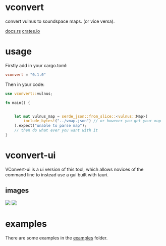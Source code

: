 # vconvert
convert vulnus to soundspace maps. (or vice versa).

[docs.rs](https://docs.rs/vconvert/0.1.0/vconvert/)
[crates.io](https://crates.io/crates/vconvert)

# usage
Firstly add in your cargo.toml:
```toml
vconvert = "0.1.0"
```
Then in your code:
```rust
use vconvert::vulnus;

fn main() {


    let mut vulnus_map = serde_json::from_slice::<vulnus::Map>(
        include_bytes!("../vmap.json") // or however you get your map
    ).expect("unable to parse map");
    // then do what ever you want with it
}
```

# vconvert-ui
VConvert-ui is a ui version of this tool, which allows novices of the command line to instead use a gui built with tauri.
## images
![](https://i.imgur.com/ShXjssR.png)
![](https://i.imgur.com/igejuh7.png)
# examples
There are some examples in the [examples](./examples/) folder.
